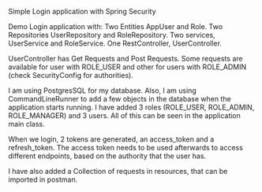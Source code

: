 Simple Login application with Spring Security

Demo Login application with:
Two Entities AppUser and Role.
Two Repositories UserRepository and RoleRepository. 
Two services, UserService and RoleService.
One RestController, UserController.

UserController has Get Requests and Post Requests.
Some requests are available for user with ROLE_USER and other for users
with ROLE_ADMIN (check SecurityConfig for authorities).

I am using PostgresSQL for my database. Also, I am using
CommandLineRunner to add a few objects in the database when the application 
starts running.
I have added 3 roles (ROLE_USER, ROLE_ADMIN, ROLE_MANAGER) and 3 users.
All of this can be seen in the application main class.

When we login, 2 tokens are generated, an access_token and a refresh_token.
The access token needs to be used afterwards to access different endpoints, based on the
authority that the user has.

I have also added a Collection of requests in resources, that can be imported in postman.








